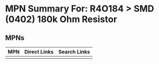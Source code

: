 



# MPN Summary For: R4O184 > SMD (0402) 180k Ohm Resistor

## MPNs
  

|MPN|Direct Links|Search Links|
| :--- | :--- | :--- |
||||
